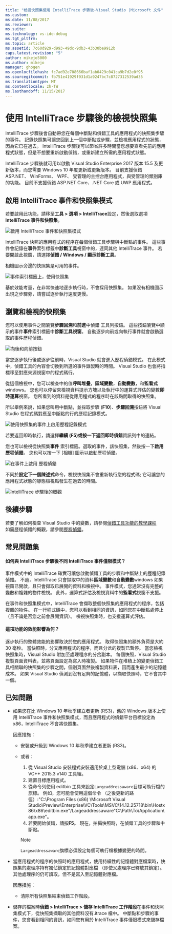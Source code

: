 ```yaml
---
title: "檢視快照集使用 IntelliTrace 步驟後-Visual Studio |Microsoft 文件"
ms.custom: 
ms.date: 11/08/2017
ms.reviewer: 
ms.suite: 
ms.technology: vs-ide-debug
ms.tgt_pltfrm: 
ms.topic: article
ms.assetid: 7c60d929-d993-49dc-9db3-43b30be9912b
caps.latest.revision: "5"
author: mikejo5000
ms.author: mikejo
manager: ghogen
ms.openlocfilehash: fc7ad92e708666baf1ab0429c041ca9b7d2e0f95
ms.sourcegitcommit: fb751e41929f031d1a9247bc7c8727312539ad35
ms.translationtype: MT
ms.contentlocale: zh-TW
ms.lasthandoff: 11/15/2017
---
```

# <a name="view-snapshots-using-intellitrace-step-back"></a>使用 IntelliTrace 步驟後的檢視快照集
IntelliTrace 步驟後會自動帶您在每個中斷點和偵錯工具的應用程式的快照集步驟的事件。 記錄快照集可讓您回到上一個中斷點或步驟，並檢視應用程式的狀態，因為它已在過去。 IntelliTrace 步驟後可以節省許多時間當您想要查看先前的應用程式狀態，但是不想要重新啟動偵錯，或重新建立所需的應用程式狀態。

IntelliTrace 步驟後就可用以啟動 Visual Studio Enterprise 2017 版本 15.5 及更新版本，而您需要 Windows 10 年度更新或更新版本。 目前支援偵錯 ASP.NET、 WinForms、 WPF、 受管理的主控台應用程式，與受管理的類別庫的功能。 目前不支援偵錯 ASP.NET Core、.NET Core 或 UWP 應用程式。 
  
## <a name="enable-intellitrace-events-and-snapshots-mode"></a>啟用 IntelliTrace 事件和快照集模式 
若要啟用此功能，請移至**工具 > 選項 > IntelliTrace**設定，然後選取選項**IntelliTrace 事件和快照集**。 

![啟用 IntelliTrace 事件和快照集模式](../debugger/media/intellitrace-enable-snapshots.png "啟用 IntelliTrace 事件和快照集模式")

IntelliTrace 快照的應用程式的程序在每個偵錯工具步驟與中斷點的事件。 這些事件會記錄在**事件**索引標籤中**診斷工具**視窗中的，連同其他 IntelliTrace 事件。 若要開啟此視窗，請選擇**偵錯 / Windows / 顯示診斷工具**。

相機圖示旁邊的快照集是可用的事件。 

![事件索引標籤上，使用快照集](../debugger/media/intellitrace-events-tab-with-snapshots.png "中斷點和執行步驟的快照集的事件 索引標籤")

基於效能考量，在非常快速地逐步執行時，不會採用快照集。 如果沒有相機圖示出現之步驟旁，請嘗試逐步執行速度更慢。

## <a name="navigate-and-view-snapshots"></a>瀏覽和檢視的快照集

您可以使用事件之間瀏覽**步驟回溯**和**前進**中偵錯 工具列按鈕。 這些按鈕瀏覽中顯示的事件**事件**索引標籤中**診斷工具視窗**。 自動逐步向前或向執行事件就會啟動選取的事件歷程偵錯。

![向後和向前按鈕](../debugger/media/intellitrace-step-back-icons-description.png "步驟向後和向前步驟按鈕")

當您逐步執行後或逐步往前時，Visual Studio 就會進入歷程偵錯模式。 在此模式中，偵錯工具的內容會切換到所選的事件錄製時的時間。 Visual Studio 也會將指標移至對應來源視窗中的程式碼行。 

從這個檢視中，您可以檢查中的值**呼叫堆疊**，**區域變數**，**自動變數**，和**監看式**windows。 您也可以停留來檢視資料提示方塊以及執行中的運算式評估的變數**即時運算**視窗。 您所看到的資料是從應用程式的程序時在該點間取得的快照集。

所以舉例來說，如果您叫用中斷點，並採取步驟 (**F10**)、**步驟回溯**按鈕將 Visual Studio 在程式碼對應至中斷點的行的歷程記錄模式。 

![使用快照集的事件上啟用歷程記錄模式](../debugger/media/intellitrace-historical-mode-with-snapshot.png "啟用快照集的事件的歷程記錄模式")

若要返回即時執行，請選擇**繼續 (F5)**或按一下**返回即時偵錯**資訊列中的連結。 

您也可以檢視從快照集**事件** 索引標籤。選取的事件，該快照集，然後按一下**啟用歷程偵錯**。 您也可以按一下 [相機] 圖示以啟動歷程偵錯。

![在事件上啟用 歷程偵錯](../debugger/media/intellitrace-activate-historical-debugging.png "啟用歷程偵錯的事件")

不同於**設定下一個陳述式**命令，檢視快照集不會重新執行您的程式碼; 它可讓您的應用程式狀態的靜態檢視點發生在過去的時間。

![IntelliTrace 步驟後的概觀](../debugger/media/intellitrace-step-back-overview.png "概觀的 IntelliTrace 步驟回")

## <a name="next-steps"></a>後續步驟  
 若要了解如何檢查 Visual Studio 中的變數，請參閱[偵錯工具功能的教學課程](../debugger/debugger-feature-tour.md)  
 如需歷程偵錯的概觀，請參閱[歷程偵錯](../debugger/historical-debugging.md)。  

## <a name="frequently-asked-questions"></a>常見問題集

#### <a name="how-is-intellitrace-step-back-different-from-intellitrace-events-only-mode"></a>如何與 IntelliTrace 步驟後不同 IntelliTrace 事件僅限模式？

事件模式中的 IntelliTrace 確實可讓您啟動偵錯工具的步驟和中斷點上的歷程記錄偵錯。 不過，IntelliTrace 只會擷取中的資料**區域變數**和**自動變數**windows 如果視窗已開啟，且只會擷取已展開的資料和檢視中。 事件模式，您通常沒有完整的變數和複雜的物件檢視。 此外，運算式評估及檢視資料中的**監看式**視窗不支援。 

在事件和快照集模式中，IntelliTrace 會擷取整個快照集的應用程式的程序，包括複雜的物件。 在一行程式碼中，您可以看到相同的資訊，如同您在中斷點處停止 （且不論是否您之前會展開資訊）。 檢視快照集時，也支援運算式評估。  

#### <a name="what-is-the-performance-impact-of-this-feature"></a>這項功能的效能影響為何？ 

逐步執行的整體效能的影響取決於您的應用程式。 取得快照集的額外負荷是大約 30 毫秒。 當快照時，分叉應用程式的程序，而且分岔的複製已暫停。 當您檢視快照集時，Visual Studio 附加至處理程序的分岔副本。 每個快照，Visual Studio 複製頁面資料表，並將頁面設定為寫入時複製。 如果物件在堆積上的變更偵錯工具相關聯的快照集的步驟之間，個別頁面然後複製資料表，因而產生最少的記憶體成本。 如果 Visual Studio 偵測到沒有足夠的記憶體，以擷取快照時，它不會其中一個。
 
## <a name="known-issues"></a>已知問題  
* 如果您在比 Windows 10 年秋季建立者更新 (RS3)，舊的 Windows 版本上使用 IntelliTrace 事件和快照集模式，而且應用程式的偵錯平台目標設定為 x86，IntelliTrace 不會將快照集。

    因應措施：
    * 安裝或升級到 Windows 10 年秋季建立者更新 (RS3)。 
    * 或者： 
        1. 從 Visual Studio 安裝程式安裝適用於桌上型電腦 (x86、x64) 的 VC++ 2015.3 v140 工具組。
        2. 建置目標應用程式。
        3. 從命令列使用 editbin 工具來設定`Largeaddressaware`目標可執行檔的旗標。 例如，您可能會使用這個命令 （之後更新的路徑）:"C:\Program Files (x86) \Microsoft Visual Studio\Preview\Enterprise\VC\Tools\MSVC\14.12.25718\bin\Hostx86\x86\editbin.exe"/Largeaddressaware"C:\Path\To\Application\app.exe"。
        4. 若要開始偵錯，請按**F5**。 現在，拍攝快照時，在偵錯工具的步驟和中斷點。

        > [!Note]
        > `Largeaddressaware`旗標必須設定每個可執行檔根據變更的時間。

* 當應用程式的程序的快照時的應用程式，使用持續性的記憶體對應檔案時，快照集的處理序持有獨佔鎖定於記憶體對應檔 （即使父處理序已釋放其鎖定）。 其他處理序的仍可讀取，但不是寫入至記憶體對應檔。

    因應措施：
    * 清除所有快照集結束偵錯工作階段。 

* 儲存的檔案時**偵錯 > IntelliTrace > 儲存 IntelliTrace 工作階段**在事件和快照集模式下，從快照集擷取的其他資料沒有.itrace 檔中。 中斷點和步驟的事件，您會看到相同的資訊，如同您有用於 IntelliTrace 事件僅限模式來儲存檔案。 